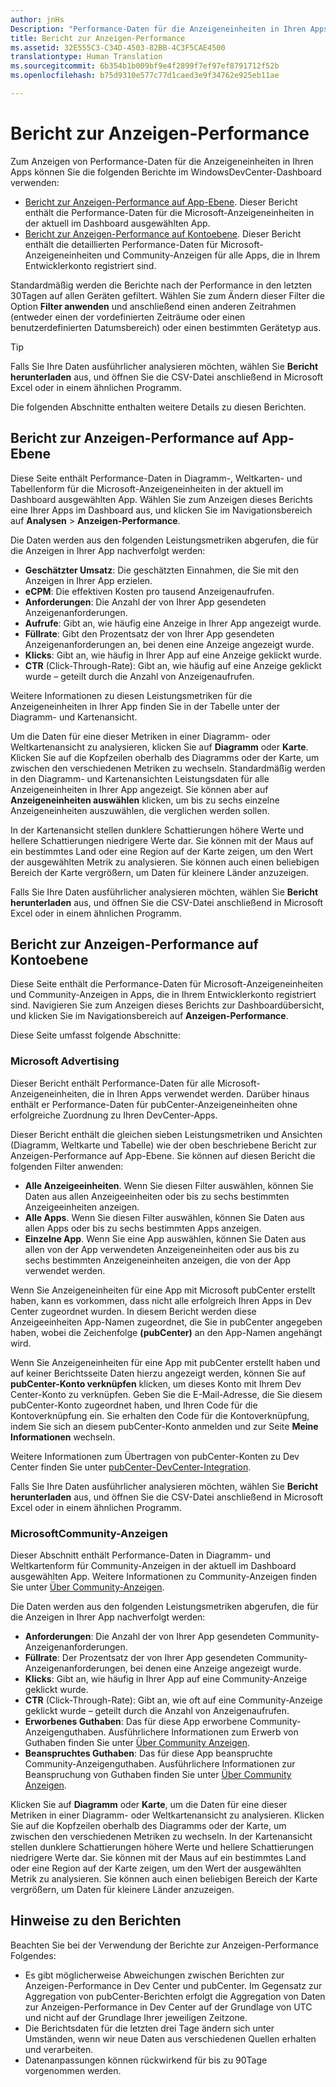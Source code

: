 ```yaml
---
author: jnHs
Description: "Performance-Daten für die Anzeigeneinheiten in Ihren Apps können Sie mithilfe der Berichte zur Anzeigen-Performance auf App- und Kontoebene im WindowsDevCenter-Dashboard anzeigen."
title: Bericht zur Anzeigen-Performance
ms.assetid: 32E555C3-C34D-4503-82BB-4C3F5CAE4500
translationtype: Human Translation
ms.sourcegitcommit: 6b354b1b009bf9e4f2899f7ef97ef8791712f52b
ms.openlocfilehash: b75d9310e577c77d1caed3e9f34762e925eb11ae

---
```


# Bericht zur Anzeigen-Performance


Zum Anzeigen von Performance-Daten für die Anzeigeneinheiten in Ihren Apps können Sie die folgenden Berichte im WindowsDevCenter-Dashboard verwenden:

-   [Bericht zur Anzeigen-Performance auf App-Ebene](advertising-performance-report.md#app-level-advertising-performance-report). Dieser Bericht enthält die Performance-Daten für die Microsoft-Anzeigeneinheiten in der aktuell im Dashboard ausgewählten App.
-   [Bericht zur Anzeigen-Performance auf Kontoebene](advertising-performance-report.md#account-level-advertising-performance-report). Dieser Bericht enthält die detaillierten Performance-Daten für Microsoft-Anzeigeneinheiten und Community-Anzeigen für alle Apps, die in Ihrem Entwicklerkonto registriert sind.

Standardmäßig werden die Berichte nach der Performance in den letzten 30Tagen auf allen Geräten gefiltert. Wählen Sie zum Ändern dieser Filter die Option **Filter anwenden** und anschließend einen anderen Zeitrahmen (entweder einen der vordefinierten Zeiträume oder einen benutzerdefinierten Datumsbereich) oder einen bestimmten Gerätetyp aus. 

> [!TIP]
> Falls Sie Ihre Daten ausführlicher analysieren möchten, wählen Sie **Bericht herunterladen** aus, und öffnen Sie die CSV-Datei anschließend in Microsoft Excel oder in einem ähnlichen Programm.

Die folgenden Abschnitte enthalten weitere Details zu diesen Berichten.

## Bericht zur Anzeigen-Performance auf App-Ebene

Diese Seite enthält Performance-Daten in Diagramm-, Weltkarten- und Tabellenform für die Microsoft-Anzeigeneinheiten in der aktuell im Dashboard ausgewählten App. Wählen Sie zum Anzeigen dieses Berichts eine Ihrer Apps im Dashboard aus, und klicken Sie im Navigationsbereich auf **Analysen** &gt; **Anzeigen-Performance**.

Die Daten werden aus den folgenden Leistungsmetriken abgerufen, die für die Anzeigen in Ihrer App nachverfolgt werden:

-   **Geschätzter Umsatz**: Die geschätzten Einnahmen, die Sie mit den Anzeigen in Ihrer App erzielen.
-   **eCPM**: Die effektiven Kosten pro tausend Anzeigenaufrufen.
-   **Anforderungen**: Die Anzahl der von Ihrer App gesendeten Anzeigenanforderungen.
-   **Aufrufe**: Gibt an, wie häufig eine Anzeige in Ihrer App angezeigt wurde.
-   **Füllrate**: Gibt den Prozentsatz der von Ihrer App gesendeten Anzeigenanforderungen an, bei denen eine Anzeige angezeigt wurde.
-   **Klicks**: Gibt an, wie häufig in Ihrer App auf eine Anzeige geklickt wurde.
-   **CTR** (Click-Through-Rate): Gibt an, wie häufig auf eine Anzeige geklickt wurde – geteilt durch die Anzahl von Anzeigenaufrufen.

Weitere Informationen zu diesen Leistungsmetriken für die Anzeigeneinheiten in Ihrer App finden Sie in der Tabelle unter der Diagramm- und Kartenansicht.

Um die Daten für eine dieser Metriken in einer Diagramm- oder Weltkartenansicht zu analysieren, klicken Sie auf **Diagramm** oder **Karte**. Klicken Sie auf die Kopfzeilen oberhalb des Diagramms oder der Karte, um zwischen den verschiedenen Metriken zu wechseln. Standardmäßig werden in den Diagramm- und Kartenansichten Leistungsdaten für alle Anzeigeneinheiten in Ihrer App angezeigt. Sie können aber auf **Anzeigeneinheiten auswählen** klicken, um bis zu sechs einzelne Anzeigeneinheiten auszuwählen, die verglichen werden sollen.

In der Kartenansicht stellen dunklere Schattierungen höhere Werte und hellere Schattierungen niedrigere Werte dar. Sie können mit der Maus auf ein bestimmtes Land oder eine Region auf der Karte zeigen, um den Wert der ausgewählten Metrik zu analysieren. Sie können auch einen beliebigen Bereich der Karte vergrößern, um Daten für kleinere Länder anzuzeigen.

Falls Sie Ihre Daten ausführlicher analysieren möchten, wählen Sie **Bericht herunterladen** aus, und öffnen Sie die CSV-Datei anschließend in Microsoft Excel oder in einem ähnlichen Programm.

## Bericht zur Anzeigen-Performance auf Kontoebene

Diese Seite enthält die Performance-Daten für Microsoft-Anzeigeneinheiten und Community-Anzeigen in Apps, die in Ihrem Entwicklerkonto registriert sind. Navigieren Sie zum Anzeigen dieses Berichts zur Dashboardübersicht, und klicken Sie im Navigationsbereich auf **Anzeigen-Performance**.

Diese Seite umfasst folgende Abschnitte:

### Microsoft Advertising

Dieser Bericht enthält Performance-Daten für alle Microsoft-Anzeigeneinheiten, die in Ihren Apps verwendet werden. Darüber hinaus enthält er Performance-Daten für pubCenter-Anzeigeneinheiten ohne erfolgreiche Zuordnung zu Ihren DevCenter-Apps.

Dieser Bericht enthält die gleichen sieben Leistungsmetriken und Ansichten (Diagramm, Weltkarte und Tabelle) wie der oben beschriebene Bericht zur Anzeigen-Performance auf App-Ebene. Sie können auf diesen Bericht die folgenden Filter anwenden:

-   **Alle Anzeigeeinheiten**. Wenn Sie diesen Filter auswählen, können Sie Daten aus allen Anzeigeeinheiten oder bis zu sechs bestimmten Anzeigeeinheiten anzeigen.
-   **Alle Apps**. Wenn Sie diesen Filter auswählen, können Sie Daten aus allen Apps oder bis zu sechs bestimmten Apps anzeigen.
-   **Einzelne App**. Wenn Sie eine App auswählen, können Sie Daten aus allen von der App verwendeten Anzeigeneinheiten oder aus bis zu sechs bestimmten Anzeigeneinheiten anzeigen, die von der App verwendet werden.

Wenn Sie Anzeigeneinheiten für eine App mit Microsoft pubCenter erstellt haben, kann es vorkommen, dass nicht alle erfolgreich Ihren Apps in Dev Center zugeordnet wurden. In diesem Bericht werden diese Anzeigeeinheiten App-Namen zugeordnet, die Sie in pubCenter angegeben haben, wobei die Zeichenfolge **(pubCenter)** an den App-Namen angehängt wird.

Wenn Sie Anzeigeneinheiten für eine App mit pubCenter erstellt haben und auf keiner Berichtsseite Daten hierzu angezeigt werden, können Sie auf **pubCenter-Konto verknüpfen** klicken, um dieses Konto mit Ihrem Dev Center-Konto zu verknüpfen. Geben Sie die E-Mail-Adresse, die Sie diesem pubCenter-Konto zugeordnet haben, und Ihren Code für die Kontoverknüpfung ein. Sie erhalten den Code für die Kontoverknüpfung, indem Sie sich an diesem pubCenter-Konto anmelden und zur Seite **Meine Informationen** wechseln.

Weitere Informationen zum Übertragen von pubCenter-Konten zu Dev Center finden Sie unter [pubCenter-DevCenter-Integration](pubcenter-dev-center-integration.md).

Falls Sie Ihre Daten ausführlicher analysieren möchten, wählen Sie **Bericht herunterladen** aus, und öffnen Sie die CSV-Datei anschließend in Microsoft Excel oder in einem ähnlichen Programm.

### MicrosoftCommunity-Anzeigen

Dieser Abschnitt enthält Performance-Daten in Diagramm- und Weltkartenform für Community-Anzeigen in der aktuell im Dashboard ausgewählten App. Weitere Informationen zu Community-Anzeigen finden Sie unter [Über Community-Anzeigen](about-community-ads.md).

Die Daten werden aus den folgenden Leistungsmetriken abgerufen, die für die Anzeigen in Ihrer App nachverfolgt werden:

-   **Anforderungen**: Die Anzahl der von Ihrer App gesendeten Community-Anzeigenanforderungen.
-   **Füllrate**: Der Prozentsatz der von Ihrer App gesendeten Community-Anzeigenanforderungen, bei denen eine Anzeige angezeigt wurde.
-   **Klicks**: Gibt an, wie häufig in Ihrer App auf eine Community-Anzeige geklickt wurde.
-   **CTR** (Click-Through-Rate): Gibt an, wie oft auf eine Community-Anzeige geklickt wurde – geteilt durch die Anzahl von Anzeigenaufrufen.
-   **Erworbenes Guthaben**: Das für diese App erworbene Community-Anzeigenguthaben. Ausführlichere Informationen zum Erwerb von Guthaben finden Sie unter [Über Community Anzeigen](about-community-ads.md).
-   **Beanspruchtes Guthaben**: Das für diese App beanspruchte Community-Anzeigenguthaben. Ausführlichere Informationen zur Beanspruchung von Guthaben finden Sie unter [Über Community Anzeigen](about-community-ads.md).

Klicken Sie auf **Diagramm** oder **Karte**, um die Daten für eine dieser Metriken in einer Diagramm- oder Weltkartenansicht zu analysieren. Klicken Sie auf die Kopfzeilen oberhalb des Diagramms oder der Karte, um zwischen den verschiedenen Metriken zu wechseln. In der Kartenansicht stellen dunklere Schattierungen höhere Werte und hellere Schattierungen niedrigere Werte dar. Sie können mit der Maus auf ein bestimmtes Land oder eine Region auf der Karte zeigen, um den Wert der ausgewählten Metrik zu analysieren. Sie können auch einen beliebigen Bereich der Karte vergrößern, um Daten für kleinere Länder anzuzeigen.

## Hinweise zu den Berichten

Beachten Sie bei der Verwendung der Berichte zur Anzeigen-Performance Folgendes:

- Es gibt möglicherweise Abweichungen zwischen Berichten zur Anzeigen-Performance in Dev Center und pubCenter. Im Gegensatz zur Aggregation von pubCenter-Berichten erfolgt die Aggregation von Daten zur Anzeigen-Performance in Dev Center auf der Grundlage von UTC und nicht auf der Grundlage Ihrer jeweiligen Zeitzone.
- Die Berichtsdaten für die letzten drei Tage ändern sich unter Umständen, wenn wir neue Daten aus verschiedenen Quellen erhalten und verarbeiten.
- Datenanpassungen können rückwirkend für bis zu 90Tage vorgenommen werden.

 

 



<!--HONumber=Aug16_HO3-->


